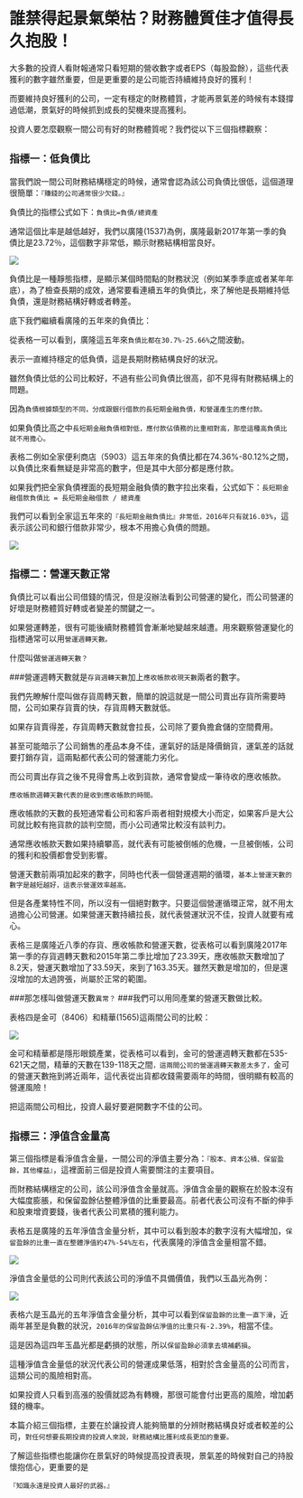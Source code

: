 # 誰禁得起景氣榮枯？財務體質佳才值得長久抱股！


大多數的投資人看財報通常只看短期的營收數字或者EPS（每股盈餘），這些代表獲利的數字雖然重要，但是更重要的是公司能否持續維持良好的獲利！

而要維持良好獲利的公司，一定有穩定的財務體質，才能再景氣差的時候有本錢撐過低潮，景氣好的時候抓到成長的契機來提高獲利。

投資人要怎麼觀察一間公司有好的財務體質呢？我們從以下三個指標觀察：

## `指標一：低負債比`

當我們說一間公司財務結構穩定的時候，通常會認為該公司負債比很低，這個道理很簡單：`『賺錢的公司通常很少欠錢。』`

負債比的指標公式如下：`負債比=負債/總資產`

通常這個比率是越低越好，我們以廣隆(1537)為例，廣隆最新2017年第一季的負債比是23.72％，這個數字非常低，顯示財務結構相當良好。


![](images/螢幕快照-2017-09-02-下午4.11.01-768x660.png)

負債比是一種靜態指標，是顯示某個時間點的財務狀況（例如某季季底或者某年年底），為了檢查長期的成效，通常要看連續五年的負債比，來了解他是長期維持低負債，還是財務結構好轉或者轉差。

底下我們繼續看廣隆的五年來的負債比：

從表格一可以看到，廣隆這五年來`負債比都在30.7%-25.66%`之間波動。

表示一直維持穩定的低負債，這是長期財務結構良好的狀況。

雖然負債比低的公司比較好，不過有些公司負債比很高，卻不見得有財務結構上的問題。

因為`負債根據類型的不同，分成跟銀行借款的長短期金融負債，和營運產生的應付款。`

如果負債比高之中`長短期金融負債相對低，應付款佔債務的比重相對高，那麼這種高負債比就不用擔心。`


表格二例如全家便利商店（5903）這五年來的負債比都在74.36%-80.12%之間，以負債比來看無疑是非常高的數字，但是其中大部分都是應付款。

如果我們把全家負債裡面的長短期金融負債的數字拉出來看，公式如下：`長短期金融借款負債比 = 長短期金融借款 / 總資產`

我們可以看到全家這五年來的`『長短期金融負債比』非常低，2016年只有就16.03%`，這表示該公司和銀行借款非常少，根本不用擔心負債的問題。

![](images/螢幕快照-2017-09-02-下午4.11.10.png)


## `指標二：營運天數正常`
負債比可以看出公司借錢的情況，但是沒辦法看到公司營運的變化，而公司營運的好壞是財務體質好轉或者變差的關鍵之一。

如果營運轉差，很有可能後續財務體質會漸漸地變越來越遭。用來觀察營運變化的指標通常可以用`營運週轉天數。`

什麼叫做`營運週轉天數？`

###營運週轉天數就是`存貨週轉天數`加上`應收帳款收現天數`兩者的數字。

我們先瞭解什麼叫做存貨周轉天數，簡單的說這就是一間公司賣出存貨所需要時間，公司如果存貨賣的快，存貨周轉天數就低。

如果存貨賣得差，存貨周轉天數就會拉長，公司除了要負擔倉儲的空間費用。

甚至可能暗示了公司銷售的產品本身不佳，運氣好的話是降價銷貨，運氣差的話就要打銷存貨，這兩點都代表公司的營運能力劣化。

而公司賣出存貨之後不見得會馬上收到貨款，通常會變成一筆待收的應收帳款。


`應收帳款週轉天數代表的是收到應收帳款的時間。`

應收帳款的天數的長短通常看公司和客戶兩者相對規模大小而定，如果客戶是大公司就比較有拖貨款的談判空間，而小公司通常比較沒有談判力。

通常應收帳款天數如果持續攀高，就代表有可能被倒帳的危機，一旦被倒帳，公司的獲利和股價都會受到影響。


營運天數前兩項加起來的數字，同時也代表一個營運週期的循環，`基本上營運天數的數字是越短越好，這表示營運效率越高。`

但是各產業特性不同，所以沒有一個絕對數字。只要這個營運循環正常，就不用太過擔心公司營運。如果營運天數持續拉長，就代表營運狀況不佳，投資人就要有戒心。

 

表格三是廣隆近八季的存貨、應收帳款和營運天數，從表格可以看到廣隆2017年第一季的存貨週轉天數和2015年第二季比增加了23.39天，應收帳款天數增加了8.2天，營運天數增加了33.59天，來到了163.35天。雖然天數是增加的，但是還沒增加的太過誇張，尚屬於正常的範圍。


###那怎樣叫做營運天數`異常？`
###我們可以用同產業的營運天數做比較。


表格四是金可（8406）和精華(1565)這兩間公司的比較：




![](images/螢幕快照-2017-09-02-下午4.11.37.png)

金可和精華都是隱形眼鏡產業，從表格可以看到，金可的營運週轉天數都在535-621天之間，精華的天數在139-118天之間`，這兩間公司的營運週轉天數差太多了，`金可的營運天數拖到將近兩年，這代表從出貨都收錢需要兩年的時間，很明顯有較高的營運風險！

把這兩間公司相比，投資人最好要避開數字不佳的公司。


## `指標三：淨值含金量高`

第三個指標是看淨值含金量，一間公司的淨值主要分為：`『股本、資本公積、保留盈餘，其他權益』`，這裡面前三個是投資人需要關注的主要項目。

而財務結構穩定的公司，該公司淨值含金量就高。淨值含金量的觀察在於股本沒有大幅度膨脹，和保留盈餘佔整體淨值的比重要最高。前者代表公司沒有不斷的伸手和股東增資要錢，後者代表公司累積的獲利能力。

表格五是廣隆的五年淨值含金量分析，其中可以看到股本的數字沒有大幅增加，`保留盈餘的比重一直在整體淨值約47%-54%左右`，代表廣隆的淨值含金量相當不錯。





![](images/螢幕快照-2017-09-02-下午4.11.48-1024x336.png)


淨值含金量低的公司則代表該公司的淨值不具備價值，我們以玉晶光為例：

![](images/螢幕快照-2017-09-02-下午4.11.55-1024x316.png)


表格六是玉晶光的五年淨值含金量分析，其中可以看到`保留盈餘的比重一直下滑`，近兩年甚至是負數的狀況，`2016年的保留盈餘佔淨值的比重只有-2.39%`，相當不佳。

這是因為這四年玉晶光都是虧損的狀態，所以`保留盈餘必須拿去填補虧損`。

這種淨值含金量低的狀況代表公司的營運成果低落，相對於含金量高的公司而言，這類公司的風險相對高。

如果投資人只看到高漲的股價就認為有轉機，那很可能會付出更高的風險，增加虧錢的機率。

本篇介紹三個指標，主要在於讓投資人能夠簡單的分辨財務結構良好或者較差的公司，`對任何想要長期投資的投資人來說，財務結構比獲利成長更加的重要。`

了解這些指標也能讓你在景氣好的時候提高投資表現，景氣差的時候對自己的持股懷抱信心，更重要的是

`『知識永遠是投資人最好的武器。』`